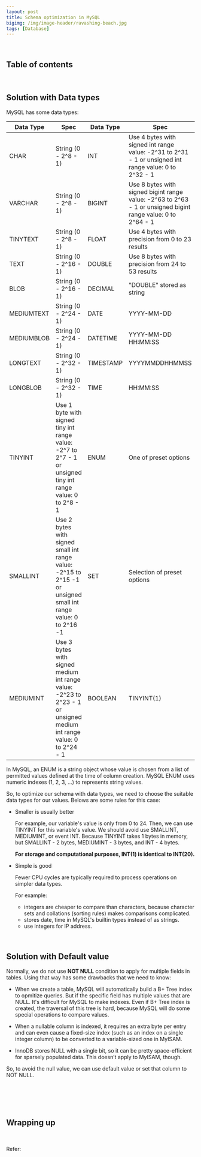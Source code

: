 ```yaml
---
layout: post
title: Schema optimization in MySQL
bigimg: /img/image-header/ravashing-beach.jpg
tags: [Database]
---
```





<br>

## Table of contents





<br>

## Solution with Data types

MySQL has some data types:

|          Data Type           |         Spec        |          Data Type        |        Spec         |
| ---------------------------- | ------------------- | ------------------------- | ------------------- |
| CHAR                         | String (0 - 2^8 - 1) | INT                       | Use 4 bytes with signed int range value: -2^31 to 2^31 - 1 or unsigned int range value: 0 to 2^32 - 1 |
| VARCHAR                      | String (0 - 2^8 - 1) | BIGINT                    | Use 8 bytes with signed bigint range value: -2^63 to 2^63 - 1 or unsigned bigint range value: 0 to 2^64 - 1 |
| TINYTEXT                     | String (0 - 2^8 - 1) | FLOAT                     | Use 4 bytes with precision from 0 to 23 results |
| TEXT                         | String (0 - 2^16 - 1)| DOUBLE                    | Use 8 bytes with precision from 24 to 53 results |
| BLOB                         | String (0 - 2^16 - 1)| DECIMAL                   | "DOUBLE" stored as string |
| MEDIUMTEXT                   | String (0 - 2^24 - 1)| DATE                    | YYYY-MM-DD           | 
| MEDIUMBLOB                   | String (0 - 2^24 - 1)| DATETIME                | YYYY-MM-DD HH:MM:SS  | 
| LONGTEXT                     | String (0 - 2^32 - 1)| TIMESTAMP               | YYYYMMDDHHMMSS       | 
| LONGBLOB                     | String (0 - 2^32 - 1)| TIME                    | HH:MM:SS             |
| TINYINT                      | Use 1 byte with signed tiny int range value: -2^7 to 2^7 - 1 or unsigned tiny int range value: 0 to 2^8 - 1 | ENUM | One of preset options |
| SMALLINT                     | Use 2 bytes with signed small int range value: -2^15 to 2^15 -1 or unsigned small int range value: 0 to 2^16 -1 | SET | Selection of preset options |
| MEDIUMINT                    | Use 3 bytes with signed medium int range value: -2^23 to 2^23 - 1 or unsigned medium int range value: 0 to 2^24 - 1 | BOOLEAN | TINYINT(1) |

In MySQL, an ENUM is a string object whose value is chosen from a list of permitted values defined at the time of column creation. MySQL ENUM uses numeric indexes (1, 2, 3, …) to represents string values.

So, to optimize our schema with data types, we need to choose the suitable data types for our values. Belows are some rules for this case:
- Smaller is usually better

    For example, our variable's value is only from 0 to 24. Then, we can use TINYINT for this variable's value. We should avoid use SMALLINT, MEDIUMINT, or event INT. Because TINYINT takes 1 bytes in memory, but SMALLINT - 2 bytes, MEDIUMINT - 3 bytes, and INT - 4 bytes.

    **For storage and computational purposes, INT(1) is identical to INT(20).**

- Simple is good

    Fewer CPU cycles are typically required to process operations on simpler data types.

    For example:
    - integers are cheaper to compare than characters, because character sets and collations (sorting rules) makes comparisons complicated.
    - stores date, time in MySQL's builtin types instead of as strings.
    - use integers for IP address.

<br>

## Solution with Default value

Normally, we do not use **NOT NULL** condition to apply for multiple fields in tables. Using that way has some drawbacks that we need to know:
- When we create a table, MySQL will automatically build a B+ Tree index to opmitize queries. But if the specific field has multiple values that are NULL. It's difficult for MySQL to make indexes. Even if B+ Tree index is created, the traversal of this tree is hard, because MySQL will do some special operations to compare values.

- When a nullable column is indexed, it requires an extra byte per entry and can even cause a fixed-size index (such as an index on a single integer column) to be converted to a variable-sized one in MyISAM.

- InnoDB stores NULL with a single bit, so it can be pretty space-efficient for sparsely populated data. This doesn’t apply to MyISAM, though.

So, to avoid the null value, we can use default value or set that column to NOT NULL.


<br>

## 





<br>

## Wrapping up




<br>

Refer:



